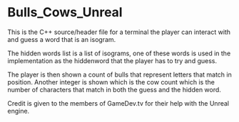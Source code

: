 # Bulls_Cows_Unreal
This is the C++ source/header file for a terminal the player can interact with and guess a word that is an isogram.

The hidden words list is a list of isograms, one of these words is used in the implementation as the hiddenword that the player has to try and guess.

The player is then shown a count of bulls that represent letters that match in position. Another integer is shown which is the cow count which is the number of characters that match in both the guess and the hidden word.

Credit is given to the members of GameDev.tv for their help with the Unreal engine.
